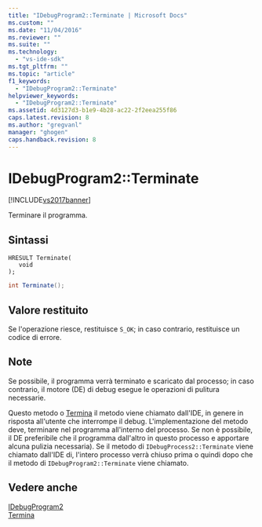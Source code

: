 ```yaml
---
title: "IDebugProgram2::Terminate | Microsoft Docs"
ms.custom: ""
ms.date: "11/04/2016"
ms.reviewer: ""
ms.suite: ""
ms.technology: 
  - "vs-ide-sdk"
ms.tgt_pltfrm: ""
ms.topic: "article"
f1_keywords: 
  - "IDebugProgram2::Terminate"
helpviewer_keywords: 
  - "IDebugProgram2::Terminate"
ms.assetid: 4d3127d3-b1e9-4b28-ac22-2f2eea255f86
caps.latest.revision: 8
ms.author: "gregvanl"
manager: "ghogen"
caps.handback.revision: 8
---
```

# IDebugProgram2::Terminate
[!INCLUDE[vs2017banner](../../../code-quality/includes/vs2017banner.md)]

Terminare il programma.  
  
## Sintassi  
  
```cpp#  
HRESULT Terminate(   
   void   
);  
```  
  
```c#  
int Terminate();  
```  
  
## Valore restituito  
 Se l'operazione riesce, restituisce `S_OK`; in caso contrario, restituisce un codice di errore.  
  
## Note  
 Se possibile, il programma verrà terminato e scaricato dal processo; in caso contrario, il motore \(DE\) di debug esegue le operazioni di pulitura necessarie.  
  
 Questo metodo o [Termina](../../../extensibility/debugger/reference/idebugprocess2-terminate.md) il metodo viene chiamato dall'IDE, in genere in risposta all'utente che interrompe il debug.  L'implementazione del metodo deve, terminare nel programma all'interno del processo.  Se non è possibile, il DE preferibile che il programma dall'altro in questo processo e apportare alcuna pulizia necessaria\).  Se il metodo di `IDebugProcess2::Terminate` viene chiamato dall'IDE di, l'intero processo verrà chiuso prima o quindi dopo che il metodo di `IDebugProgram2::Terminate` viene chiamato.  
  
## Vedere anche  
 [IDebugProgram2](../../../extensibility/debugger/reference/idebugprogram2.md)   
 [Termina](../../../extensibility/debugger/reference/idebugprocess2-terminate.md)
